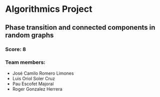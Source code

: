 # Algorithmics Project
## Phase transition and connected components in random graphs
### Score: 8
### Team members:
- José Camilo Romero Limones
- Luis Oriol Soler Cruz
- Pau Escofet Majoral
- Roger Gonzalez Herrera
